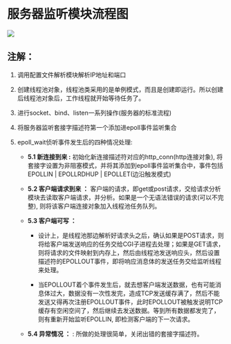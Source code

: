 # 服务器监听模块流程图  
![](https://i.imgur.com/0opbl73.png)  
  
## 注解：  
1. 调用配置文件解析模块解析IP地址和端口  

2. 创建线程池对象，线程池类采用的是单例模式，而且是创建即运行。所以创建后线程池对象后，工作线程就开始等待任务了。  

3. 进行socket、bind、listen一系列操作(服务器的标准流程)  

4. 将服务器监听套接字描述符第一个添加进epoll事件监听集合  

5. epoll_wait侦听事件发生后的四种情况处理: 

	- **5.1 新连接到来 :** 初始化新连接描述符对应的http_conn(http连接对象), 将套接字设置为非阻塞模式，并将其添加到epoll事件监听集合中，事件包括EPOLLIN | EPOLLRDHUP | EPOLLET(边沿触发模式) 

	- **5.2 客户端请求到来 ：** 客户端的请求，即get或post请求，交给请求分析模块去读取客户端请求，并分析。如果是一个无语法错误的请求(可以不完整), 则将该客户端连接对象加入线程池任务队列。
	- **5.3 客户端可写 ：**  
		* 设计上，是线程池那边解析好请求头之后，确认如果是POST请求，则将给客户端发送响应的任务交给CGI子进程去处理；如果是GET请求，则将请求的文件映射到内存上，然后由线程池发送响应头，然后设置描述符的EPOLLOUT事件，即将响应消息体的发送任务交给监听线程来处理。
		  
		* 当EPOLLOUT着个事件发生后，就去想客户端发送数据，也有可能消息体过大，数据没有一次性发完，造成TCP发送缓存满了，然后不能发送又得再次注册EPOLLOUT事件，此时EPOLLOUT被触发说明TCP缓存有空闲空间了，然后继续去发送数据。等到所有数据都发完了，则有重新开始监听EPOLLIN, 即检测客户端的下一次请求。
	
	- **5.4 异常情况 ：** : 所做的处理很简单，关闭出错的套接字描述符。
